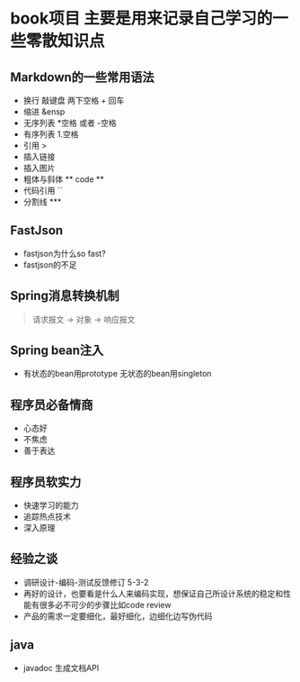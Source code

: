 # book项目 主要是用来记录自己学习的一些零散知识点

## Markdown的一些常用语法
- 换行 敲键盘 两下空格 + 回车
- 缩进 &ensp
- 无序列表  *空格 或者 -空格
- 有序列表 1.空格
- 引用 >
- 插入链接 []()
- 插入图片 ![]()
- 粗体与斜体 ** code **
- 代码引用 ``
- 分割线 ***




## FastJson
- fastjson为什么so fast?
- fastjson的不足

## Spring消息转换机制
> 请求报文 -> 对象 -> 响应报文	

## Spring bean注入
- 有状态的bean用prototype 无状态的bean用singleton

## 程序员必备情商
- 心态好
- 不焦虑
- 善于表达

## 程序员软实力
- 快速学习的能力
- 追踪热点技术
- 深入原理

## 经验之谈
- 调研设计-编码-测试反馈修订 5-3-2
- 再好的设计，也要看是什么人来编码实现，想保证自己所设计系统的稳定和性能有很多必不可少的步骤比如code review
- 产品的需求一定要细化，最好细化，边细化边写伪代码

## java
- javadoc 生成文档API

